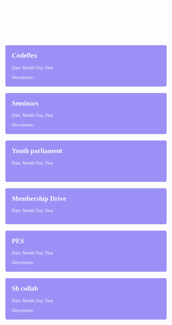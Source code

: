 # event-page-cf


<html lang="en">
<head>
  <meta charset="UTF-8">
  <meta name="viewport" content="width=device-width, initial-scale=1.0">
  <title>College Past Events</title>
  <style>
    body {
      background-image: url('https://i.pinimg.com/736x/9e/7b/ea/9e7beaf6b8030ef0991de464edca0133.jpg');
      background-size: cover;
      background-position: center;
      font-family: 'Times New Roman', Times, serif, sans-serif;
      color: rgb(255, 255, 255);
      padding: 20px;
    }
    h1 {
      text-align: center;
      margin-bottom: 30px;
    }
    .event {
      background-color: rgba(146, 135, 245, 0.918);
      padding: 20px;
      margin-bottom: 20px;
      border-radius: 5px;
    }
    .event h2 {
      margin-top: 0;
    }
    .event p {
      margin-bottom: 0;
    }
  </style>
</head>
<body>
  <h1>Past Events</h1>
  <div class="event">
    <h2>Codeflex</h2>
    <p>Date: Month Day, Year</p>
    <p>Description: 
        .</p>
  </div>
  <div class="event">
    <h2>Seminars</h2>
    <p>Date: Month Day, Year</p>
    <p>Description: </p>
  </div>
  <div class="event">
    <h2>Youth parliament</h2>
    <p>Date: Month Day, Year</p>
    <p>.</p>
  </div>
  <div class="event">
    <h2>Membership Drive</h2>
    <p>Date: Month Day, Year</p>
    <p></p>
  </div>
  <div class="event">
    <h2>PES</h2>
    <p>Date: Month Day, Year</p>
    <p>Description: </p>
  </div>
  <div class="event">
    <h2>Sb collab</h2>
    <p>Date: Month Day, Year</p>
    <p>Description: </p>
  </div>
</body>
</html>

